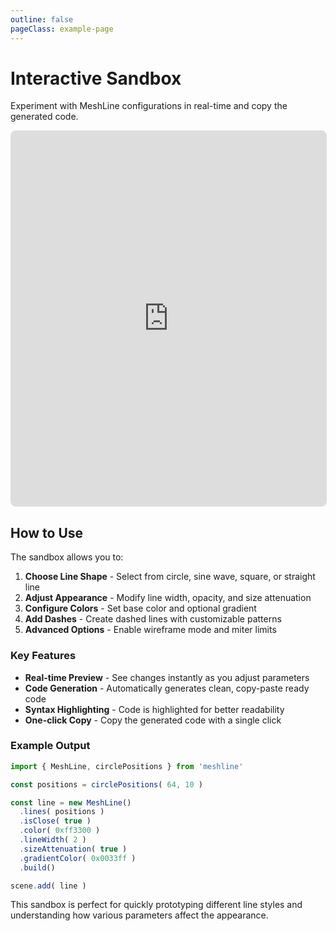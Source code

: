 ```yaml
---
outline: false
pageClass: example-page
---
```


# Interactive Sandbox

Experiment with MeshLine configurations in real-time and copy the generated code.

<iframe src="https://meshlines.netlify.app/examples/sandbox?noMenu" width="100%" height="600" style="border: 1px solid #ddd; border-radius: 8px;"></iframe>

## How to Use

The sandbox allows you to:

1. **Choose Line Shape** - Select from circle, sine wave, square, or straight line
2. **Adjust Appearance** - Modify line width, opacity, and size attenuation
3. **Configure Colors** - Set base color and optional gradient
4. **Add Dashes** - Create dashed lines with customizable patterns
5. **Advanced Options** - Enable wireframe mode and miter limits

### Key Features

- **Real-time Preview** - See changes instantly as you adjust parameters
- **Code Generation** - Automatically generates clean, copy-paste ready code
- **Syntax Highlighting** - Code is highlighted for better readability
- **One-click Copy** - Copy the generated code with a single click

### Example Output

```javascript
import { MeshLine, circlePositions } from 'meshline'

const positions = circlePositions( 64, 10 )

const line = new MeshLine()
  .lines( positions )
  .isClose( true )
  .color( 0xff3300 )
  .lineWidth( 2 )
  .sizeAttenuation( true )
  .gradientColor( 0x0033ff )
  .build()

scene.add( line )
```

This sandbox is perfect for quickly prototyping different line styles and understanding how various parameters affect the appearance.